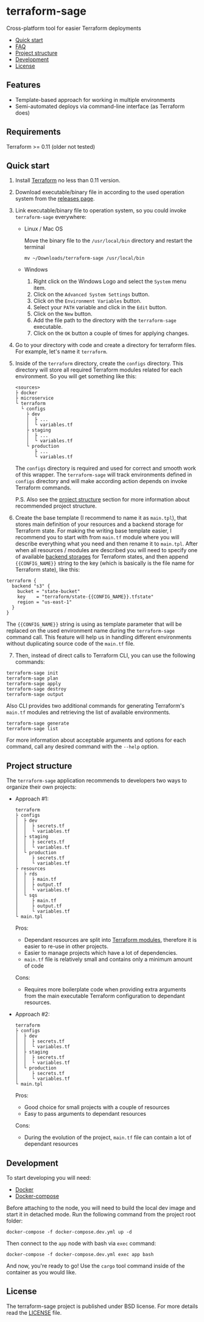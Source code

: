 # terraform-sage

Cross-platform tool for easier Terraform deployments

 - [Quick start](#quick-start)
 - [FAQ](#faq)
 - [Project structure](#project-structure)
 - [Development](#development)
 - [License](#license)

## Features

- Template-based approach for working in multiple environments
- Semi-automated deploys via command-line interface (as Terraform does)

## Requirements

Terraform >= 0.11 (older not tested)

## Quick start

1. Install [Terraform](https://learn.hashicorp.com/terraform/getting-started/install.html) no less than 0.11 version.

2. Download executable/binary file in according to the used operation system from the [releases page](https://github.com/Relrin/terraform-sage/releases).

3. Link executable/binary file to operation system, so you could invoke `terraform-sage` everywhere:

    - Linux / Mac OS
  
        Move the binary file to the `/usr/local/bin` directory and restart the terminal
        ```
        mv ~/Downloads/terraform-sage /usr/local/bin
        ```
    
    - Windows
    
        1. Right click on the Windows Logo and select the `System` menu item.
        2. Click on the `Advanced System Settings` button.
        3. Click on the `Environment Variables` button.
        4. Select your `PATH` variable and click in the `Edit` button.
        5. Click on the `New` button.
        6. Add the file path to the directory with the `terraform-sage` executable.
        7. Click on the `OK` button a couple of times for applying changes.

4. Go to your directory with code and create a directory for terraform files. For example, let's name it `terraform`.

5. Inside of the `terraform` directory, create the `configs` directory. This directory will store all required Terraform modules related for each environment. So you will get something like this:
    ```
    <sources>
    ├ docker
    ├ microservice
    └ terraform
      └ configs
        ├ dev
        │  ├ ... 
        │  └ variables.tf
        ├ staging
        │  ├ ...
        │  └ variables.tf
        └ production
           ├ ...
           └ variables.tf
    ```
    The `configs` directory is required and used for correct and smooth work of this wrapper. The `terraform-sage` will track environments defined in `configs` directory and will make according action depends on invoke Terraform commands.
    
    P.S. Also see the [project structure](#project-structure) section for more information about recommended project structure.

6. Create the base template (I recommend to name it as `main.tpl`), that stores main definition of your resources and a backend storage for Terraform state. For making the writing base template easier, I recommend you to start with from `main.tf` module where you will describe everything what you need and then rename it to `main.tpl`. After when all resources / modules are described you will need to specify one of available [backend storages](https://www.terraform.io/docs/backends/types/index.html) for Terraform states, and then append `{{CONFIG_NAME}}` string to the key (which is basically is the file name for Terraform state), like this:
```
terraform {
  backend "s3" {
    bucket = "state-bucket"
    key    = "terraform/state-{{CONFIG_NAME}}.tfstate"
    region = "us-east-1"
  }
}
```
The `{{CONFIG_NAME}}` string is using as template parameter that will be replaced on the used environment name during the `terraform-sage` command call. This feature will help us in handling different environments without duplicating source code of the `main.tf` file. 

7. Then, instead of direct calls to Terraform CLI, you can use the following commands:
```
terraform-sage init
terraform-sage plan
terraform-sage apply
terraform-sage destroy
terraform-sage output
```
Also CLI provides two additional commands for generating Terraform's `main.tf` modules and retrieving the list of available environments.
```
terraform-sage generate
terraform-sage list
```
For more information about acceptable arguments and options for each command, call any desired command with the `--help` option.

## Project structure

The `terraform-sage` application recommends to developers two ways to organize their own projects:

- Approach #1:

  ```
  terraform
  ├ configs
  │  ├ dev
  │  │  ├ secrets.tf
  │  │  └ variables.tf
  │  ├ staging
  │  │  ├ secrets.tf
  │  │  └ variables.tf
  │  └ production
  │     ├ secrets.tf
  │     └ variables.tf
  ├ resources
  │  ├ rds
  │  │  ├ main.tf
  │  │  ├ output.tf
  │  │  └ variables.tf
  │  └ sqs
  │     ├ main.tf
  │     ├ output.tf
  │     └ variables.tf
  └ main.tpl
  ```

  Pros:

  - Dependant resources are split into [Terraform modules](https://www.terraform.io/docs/configuration/modules.html), therefore it is easier to re-use in other projects.
  - Easier to manage projects which have a lot of dependencies.
  - `main.tf` file is relatively small and contains only a minimum amount of code

  Cons:

  - Requires more boilerplate code when providing extra arguments from the main executable Terraform configuration to dependant resources.

- Approach #2:

  ```
  terraform
  ├ configs
  │  ├ dev
  │  │  ├ secrets.tf
  │  │  └ variables.tf
  │  ├ staging
  │  │  ├ secrets.tf
  │  │  └ variables.tf
  │  └ production
  │     ├ secrets.tf
  │     └ variables.tf
  └ main.tpl
  ```

  Pros:

  - Good choice for small projects with a couple of resources
  - Easy to pass arguments to dependant resources

  Cons:

  - During the evolution of the project, `main.tf` file can contain a lot of dependant resources

## Development

To start developing you will need:

- [Docker](https://docs.docker.com/install/)
- [Docker-compose](https://docs.docker.com/compose/install/)

Before attaching to the node, you will need to build the local dev image and start it in detached mode. Run the following command from the project root folder:

```
docker-compose -f docker-compose.dev.yml up -d
```

Then connect to the `app` node with bash via `exec` command:

```
docker-compose -f docker-compose.dev.yml exec app bash
```

And now, you're ready to go! Use the `cargo` tool command inside of the container as you would like.

## License

The terraform-sage project is published under BSD license. For more details read the [LICENSE](https://github.com/Relrin/terraform-sage/blob/master/LICENSE) file.
